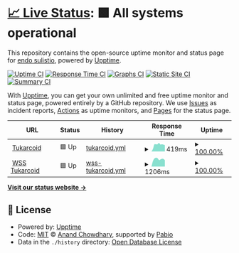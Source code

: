 # [📈 Live Status](https://status.tukar.co.id): <!--live status--> **🟩 All systems operational**

This repository contains the open-source uptime monitor and status page for [endo sulistio](https://tukar.co.id), powered by [Upptime](https://github.com/upptime/upptime).

[![Uptime CI](https://github.com/endosulistio/tukarcoid-status/workflows/Uptime%20CI/badge.svg)](https://github.com/endosulistio/tukarcoid-status/actions?query=workflow%3A%22Uptime+CI%22)
[![Response Time CI](https://github.com/endosulistio/tukarcoid-status/workflows/Response%20Time%20CI/badge.svg)](https://github.com/endosulistio/tukarcoid-status/actions?query=workflow%3A%22Response+Time+CI%22)
[![Graphs CI](https://github.com/endosulistio/tukarcoid-status/workflows/Graphs%20CI/badge.svg)](https://github.com/endosulistio/tukarcoid-status/actions?query=workflow%3A%22Graphs+CI%22)
[![Static Site CI](https://github.com/endosulistio/tukarcoid-status/workflows/Static%20Site%20CI/badge.svg)](https://github.com/endosulistio/tukarcoid-status/actions?query=workflow%3A%22Static+Site+CI%22)
[![Summary CI](https://github.com/endosulistio/tukarcoid-status/workflows/Summary%20CI/badge.svg)](https://github.com/endosulistio/tukarcoid-status/actions?query=workflow%3A%22Summary+CI%22)

With [Upptime](https://upptime.js.org), you can get your own unlimited and free uptime monitor and status page, powered entirely by a GitHub repository. We use [Issues](https://github.com/endosulistio/tukarcoid-status/issues) as incident reports, [Actions](https://github.com/endosulistio/tukarcoid-status/actions) as uptime monitors, and [Pages](https://status.tukar.co.id) for the status page.

<!--start: status pages-->
<!-- This summary is generated by Upptime (https://github.com/upptime/upptime) -->
<!-- Do not edit this manually, your changes will be overwritten -->
<!-- prettier-ignore -->
| URL | Status | History | Response Time | Uptime |
| --- | ------ | ------- | ------------- | ------ |
| <img alt="" src="https://raw.githubusercontent.com/endosulistio/tukarcoid-status/master/assets/favicon.ico" height="13"> [Tukarcoid](https://tukar.co.id) | 🟩 Up | [tukarcoid.yml](https://github.com/endosulistio/tukarcoid-status/commits/HEAD/history/tukarcoid.yml) | <details><summary><img alt="Response time graph" src="./graphs/tukarcoid/response-time-week.png" height="20"> 419ms</summary><br><a href="https://status.tukar.co.id/history/tukarcoid"><img alt="Response time 724" src="https://img.shields.io/endpoint?url=https%3A%2F%2Fraw.githubusercontent.com%2Fendosulistio%2Ftukarcoid-status%2FHEAD%2Fapi%2Ftukarcoid%2Fresponse-time.json"></a><br><a href="https://status.tukar.co.id/history/tukarcoid"><img alt="24-hour response time 546" src="https://img.shields.io/endpoint?url=https%3A%2F%2Fraw.githubusercontent.com%2Fendosulistio%2Ftukarcoid-status%2FHEAD%2Fapi%2Ftukarcoid%2Fresponse-time-day.json"></a><br><a href="https://status.tukar.co.id/history/tukarcoid"><img alt="7-day response time 419" src="https://img.shields.io/endpoint?url=https%3A%2F%2Fraw.githubusercontent.com%2Fendosulistio%2Ftukarcoid-status%2FHEAD%2Fapi%2Ftukarcoid%2Fresponse-time-week.json"></a><br><a href="https://status.tukar.co.id/history/tukarcoid"><img alt="30-day response time 674" src="https://img.shields.io/endpoint?url=https%3A%2F%2Fraw.githubusercontent.com%2Fendosulistio%2Ftukarcoid-status%2FHEAD%2Fapi%2Ftukarcoid%2Fresponse-time-month.json"></a><br><a href="https://status.tukar.co.id/history/tukarcoid"><img alt="1-year response time 724" src="https://img.shields.io/endpoint?url=https%3A%2F%2Fraw.githubusercontent.com%2Fendosulistio%2Ftukarcoid-status%2FHEAD%2Fapi%2Ftukarcoid%2Fresponse-time-year.json"></a></details> | <details><summary><a href="https://status.tukar.co.id/history/tukarcoid">100.00%</a></summary><a href="https://status.tukar.co.id/history/tukarcoid"><img alt="All-time uptime 99.84%" src="https://img.shields.io/endpoint?url=https%3A%2F%2Fraw.githubusercontent.com%2Fendosulistio%2Ftukarcoid-status%2FHEAD%2Fapi%2Ftukarcoid%2Fuptime.json"></a><br><a href="https://status.tukar.co.id/history/tukarcoid"><img alt="24-hour uptime 100.00%" src="https://img.shields.io/endpoint?url=https%3A%2F%2Fraw.githubusercontent.com%2Fendosulistio%2Ftukarcoid-status%2FHEAD%2Fapi%2Ftukarcoid%2Fuptime-day.json"></a><br><a href="https://status.tukar.co.id/history/tukarcoid"><img alt="7-day uptime 100.00%" src="https://img.shields.io/endpoint?url=https%3A%2F%2Fraw.githubusercontent.com%2Fendosulistio%2Ftukarcoid-status%2FHEAD%2Fapi%2Ftukarcoid%2Fuptime-week.json"></a><br><a href="https://status.tukar.co.id/history/tukarcoid"><img alt="30-day uptime 99.93%" src="https://img.shields.io/endpoint?url=https%3A%2F%2Fraw.githubusercontent.com%2Fendosulistio%2Ftukarcoid-status%2FHEAD%2Fapi%2Ftukarcoid%2Fuptime-month.json"></a><br><a href="https://status.tukar.co.id/history/tukarcoid"><img alt="1-year uptime 99.84%" src="https://img.shields.io/endpoint?url=https%3A%2F%2Fraw.githubusercontent.com%2Fendosulistio%2Ftukarcoid-status%2FHEAD%2Fapi%2Ftukarcoid%2Fuptime-year.json"></a></details>
| <img alt="" src="https://raw.githubusercontent.com/endosulistio/tukarcoid-status/master/assets/favicon.ico" height="13"> [WSS Tukarcoid](https://socket.tukar.co.id:6001/socket.io/socket.io.js) | 🟩 Up | [wss-tukarcoid.yml](https://github.com/endosulistio/tukarcoid-status/commits/HEAD/history/wss-tukarcoid.yml) | <details><summary><img alt="Response time graph" src="./graphs/wss-tukarcoid/response-time-week.png" height="20"> 1206ms</summary><br><a href="https://status.tukar.co.id/history/wss-tukarcoid"><img alt="Response time 1226" src="https://img.shields.io/endpoint?url=https%3A%2F%2Fraw.githubusercontent.com%2Fendosulistio%2Ftukarcoid-status%2FHEAD%2Fapi%2Fwss-tukarcoid%2Fresponse-time.json"></a><br><a href="https://status.tukar.co.id/history/wss-tukarcoid"><img alt="24-hour response time 1375" src="https://img.shields.io/endpoint?url=https%3A%2F%2Fraw.githubusercontent.com%2Fendosulistio%2Ftukarcoid-status%2FHEAD%2Fapi%2Fwss-tukarcoid%2Fresponse-time-day.json"></a><br><a href="https://status.tukar.co.id/history/wss-tukarcoid"><img alt="7-day response time 1206" src="https://img.shields.io/endpoint?url=https%3A%2F%2Fraw.githubusercontent.com%2Fendosulistio%2Ftukarcoid-status%2FHEAD%2Fapi%2Fwss-tukarcoid%2Fresponse-time-week.json"></a><br><a href="https://status.tukar.co.id/history/wss-tukarcoid"><img alt="30-day response time 1271" src="https://img.shields.io/endpoint?url=https%3A%2F%2Fraw.githubusercontent.com%2Fendosulistio%2Ftukarcoid-status%2FHEAD%2Fapi%2Fwss-tukarcoid%2Fresponse-time-month.json"></a><br><a href="https://status.tukar.co.id/history/wss-tukarcoid"><img alt="1-year response time 1226" src="https://img.shields.io/endpoint?url=https%3A%2F%2Fraw.githubusercontent.com%2Fendosulistio%2Ftukarcoid-status%2FHEAD%2Fapi%2Fwss-tukarcoid%2Fresponse-time-year.json"></a></details> | <details><summary><a href="https://status.tukar.co.id/history/wss-tukarcoid">100.00%</a></summary><a href="https://status.tukar.co.id/history/wss-tukarcoid"><img alt="All-time uptime 99.98%" src="https://img.shields.io/endpoint?url=https%3A%2F%2Fraw.githubusercontent.com%2Fendosulistio%2Ftukarcoid-status%2FHEAD%2Fapi%2Fwss-tukarcoid%2Fuptime.json"></a><br><a href="https://status.tukar.co.id/history/wss-tukarcoid"><img alt="24-hour uptime 100.00%" src="https://img.shields.io/endpoint?url=https%3A%2F%2Fraw.githubusercontent.com%2Fendosulistio%2Ftukarcoid-status%2FHEAD%2Fapi%2Fwss-tukarcoid%2Fuptime-day.json"></a><br><a href="https://status.tukar.co.id/history/wss-tukarcoid"><img alt="7-day uptime 100.00%" src="https://img.shields.io/endpoint?url=https%3A%2F%2Fraw.githubusercontent.com%2Fendosulistio%2Ftukarcoid-status%2FHEAD%2Fapi%2Fwss-tukarcoid%2Fuptime-week.json"></a><br><a href="https://status.tukar.co.id/history/wss-tukarcoid"><img alt="30-day uptime 100.00%" src="https://img.shields.io/endpoint?url=https%3A%2F%2Fraw.githubusercontent.com%2Fendosulistio%2Ftukarcoid-status%2FHEAD%2Fapi%2Fwss-tukarcoid%2Fuptime-month.json"></a><br><a href="https://status.tukar.co.id/history/wss-tukarcoid"><img alt="1-year uptime 99.98%" src="https://img.shields.io/endpoint?url=https%3A%2F%2Fraw.githubusercontent.com%2Fendosulistio%2Ftukarcoid-status%2FHEAD%2Fapi%2Fwss-tukarcoid%2Fuptime-year.json"></a></details>

<!--end: status pages-->

[**Visit our status website →**](https://status.tukar.co.id)

## 📄 License

- Powered by: [Upptime](https://github.com/upptime/upptime)
- Code: [MIT](./LICENSE) © [Anand Chowdhary](https://anandchowdhary.com), supported by [Pabio](https://pabio.com)
- Data in the `./history` directory: [Open Database License](https://opendatacommons.org/licenses/odbl/1-0/)
